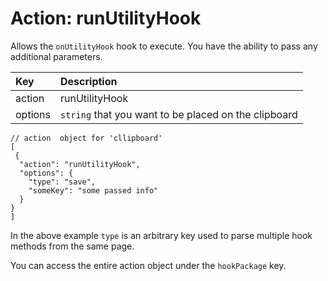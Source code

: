 # Action: runUtilityHook

Allows the `onUtilityHook` hook to execute. You have the ability to pass any additional parameters.

| Key | Description |
| :--- | :--- |
| action | runUtilityHook |
| options | `string` that you want to be placed on the clipboard |

```
// action  object for 'cllipboard'
[
 {
  "action": "runUtilityHook",
  "options": {
    "type": "save",
    "someKey": "some passed info"
  }
}
]
```

In the above example `type` is an arbitrary key used to parse multiple hook methods from the same page.

You can access the entire action object under the `hookPackage` key. 



